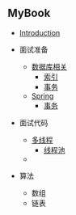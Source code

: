 ## MyBook
* [Introduction](README.md)
* 面试准备
    * [数据库相关](/docs/DataBase.md) 
        * [索引](/docs/database/index.md)
        * [事务](/docs/database/transaction.md)
    * [Spring](/docs/Spring.md) 
        * [事务](/docs/Spring/transaction.md)
* 面试代码
    * [多线程](/docs/multithread.md)
        * [线程池](/docs/multithread/threadpool.md) 
    * 
    
* 算法
    * 数组
    * 链表

